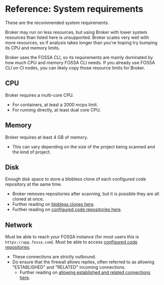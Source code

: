 # Reference: System requirements

These are the recommended system requirements.

Broker may run on less resources, but using Broker with lower system resources than listed here is unsupported.
Broker scales very well with more resources, so if analysis takes longer than you're hoping try bumping its CPU and memory limits.

Broker uses the FOSSA CLI, so its requirements are mainly dominated by how much CPU and memory FOSSA CLI needs.
If you already use FOSSA CLI on CI nodes, you can likely copy those resource limits for Broker.

## CPU

Broker requires a multi-core CPU.

- For containers, at least a 2000 mcpu limit.
- For running directly, at least dual core CPU.

## Memory

Broker requires at least 4 GB of memory.

- This can vary depending on the size of the project being scanned and the kind of project.

## Disk
  
Enough disk space to store a blobless clone of each configured code repository at the same time.
- Broker removes repositories after scanning, but it is possible they are all cloned at once.
- Further reading on [blobless clones here](https://github.blog/2020-12-21-get-up-to-speed-with-partial-clone-and-shallow-clone/).
- Further reading on [configured code repositories here](./config.md#integrations).

## Network

Must be able to reach your FOSSA instance (for most users this is `https://app.fossa.com`).
Must be able to access [configured code repositories](./config.md#integrations).
- These connections are strictly outbound.
- Do ensure that the firewall allows replies, often referred to as allowing "ESTABLISHED" and "RELATED" incoming connections.
  - Further reading on [allowing established and related connections here](https://www.digitalocean.com/community/tutorials/iptables-essentials-common-firewall-rules-and-commands#allowing-established-and-related-incoming-connections).
